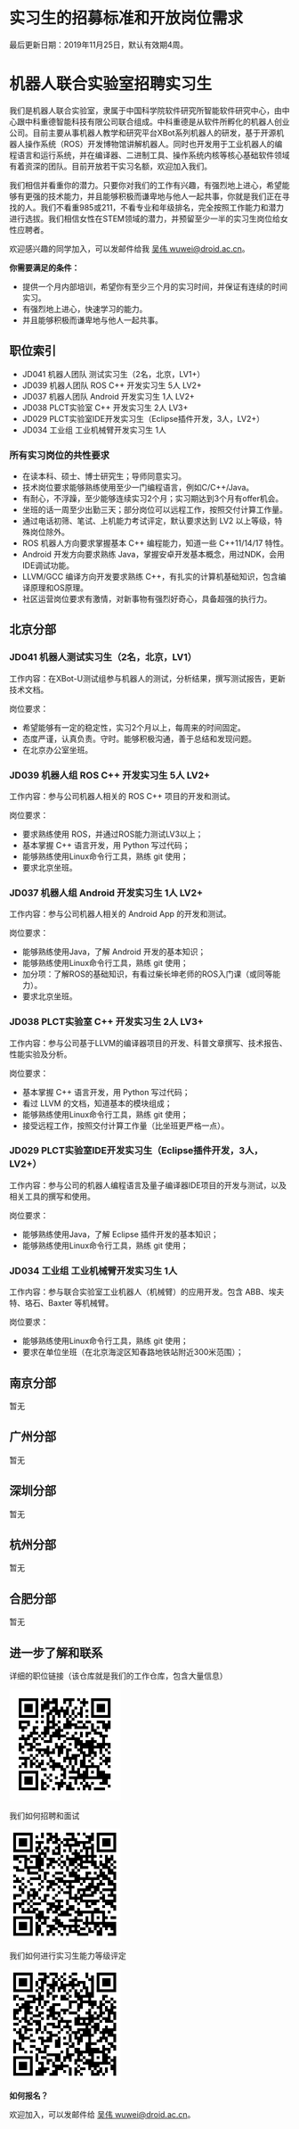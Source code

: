 # 实习生的招募标准和开放岗位需求

最后更新日期：2019年11月25日，默认有效期4周。

# 机器人联合实验室招聘实习生

我们是机器人联合实验室，隶属于中国科学院软件研究所智能软件研究中心，由中心跟中科重德智能科技有限公司联合组成。中科重德是从软件所孵化的机器人创业公司。目前主要从事机器人教学和研究平台XBot系列机器人的研发，基于开源机器人操作系统（ROS）开发博物馆讲解机器人。同时也开发用于工业机器人的编程语言和运行系统，并在编译器、二进制工具、操作系统内核等核心基础软件领域有着资深的团队。目前开放若干实习名额，欢迎加入我们。

我们相信并看重你的潜力。只要你对我们的工作有兴趣，有强烈地上进心，希望能够有更强的技术能力，并且能够积极而谦卑地与他人一起共事，你就是我们正在寻找的人。我们不看重985或211，不看专业和年级排名，完全按照工作能力和潜力进行选拔。我们相信女性在STEM领域的潜力，并预留至少一半的实习生岗位给女性应聘者。

欢迎感兴趣的同学加入，可以发邮件给我 [吴伟 wuwei@droid.ac.cn](mailto:wuwei@droid.ac.cn)。

**你需要满足的条件：**

- 提供一个月内部培训，希望你有至少三个月的实习时间，并保证有连续的时间实习。
- 有强烈地上进心，快速学习的能力。
- 并且能够积极而谦卑地与他人一起共事。

## 职位索引

- JD041 机器人团队 测试实习生（2名，北京，LV1+）
- JD039 机器人团队 ROS C++ 开发实习生 5人 LV2+
- JD037 机器人团队 Android 开发实习生 1人 LV2+
- JD038 PLCT实验室 C++ 开发实习生 2人 LV3+
- JD029 PLCT实验室IDE开发实习生（Eclipse插件开发，3人，LV2+）
- JD034 工业组 工业机械臂开发实习生 1人

### 所有实习岗位的共性要求

- 在读本科、硕士、博士研究生；导师同意实习。
- 技术岗位要求能够熟练使用至少一门编程语言，例如C/C++/Java。
- 有耐心，不浮躁，至少能够连续实习2个月；实习期达到3个月有offer机会。
- 坐班的话一周至少出勤三天；部分岗位可以远程工作，按照交付计算工作量。
- 通过电话初筛、笔试、上机能力考试评定，默认要求达到 LV2 以上等级，特殊岗位除外。
- ROS 机器人方向要求掌握基本 C++ 编程能力，知道一些 C++11/14/17 特性。
- Android 开发方向要求熟练 Java，掌握安卓开发基本概念，用过NDK，会用IDE调试功能。
- LLVM/GCC 编译方向开发要求熟练 C++，有扎实的计算机基础知识，包含编译原理和OS原理。
- 社区运营岗位要求有激情，对新事物有强烈好奇心，具备超强的执行力。

## 北京分部

### JD041 机器人测试实习生（2名，北京，LV1）

工作内容：在XBot-U测试组参与机器人的测试，分析结果，撰写测试报告，更新技术文档。

岗位要求：

- 希望能够有一定的稳定性，实习2个月以上，每周来的时间固定。
- 态度严谨，认真负责。守时。能够积极沟通，善于总结和发现问题。
- 在北京办公室坐班。

### JD039 机器人组 ROS C++ 开发实习生 5人 LV2+

工作内容：参与公司机器人相关的 ROS C++ 项目的开发和测试。

岗位要求：

- 要求熟练使用 ROS，并通过ROS能力测试LV3以上；
- 基本掌握 C++ 语言开发，用 Python 写过代码；
- 能够熟练使用Linux命令行工具，熟练 git 使用；
- 要求北京坐班。

### JD037 机器人组 Android 开发实习生 1人 LV2+

工作内容：参与公司机器人相关的 Android App 的开发和测试。

岗位要求：

- 能够熟练使用Java，了解 Android 开发的基本知识；
- 能够熟练使用Linux命令行工具，熟练 git 使用；
- 加分项：了解ROS的基础知识，有看过柴长坤老师的ROS入门课（或同等能力）。
- 要求北京坐班。



### JD038 PLCT实验室 C++ 开发实习生 2人 LV3+

工作内容：参与公司基于LLVM的编译器项目的开发、科普文章撰写、技术报告、性能实验及分析。

岗位要求：

- 基本掌握 C++ 语言开发，用 Python 写过代码；
- 看过 LLVM 的文档，知道基本的模块组成；
- 能够熟练使用Linux命令行工具，熟练 git 使用；
- 接受远程工作，按照交付计算工作量（比坐班更严格一点）。

### JD029 PLCT实验室IDE开发实习生（Eclipse插件开发，3人，LV2+）

工作内容：参与公司的机器人编程语言及量子编译器IDE项目的开发与测试，以及相关工具的撰写和使用。

岗位要求：

- 能够熟练使用Java，了解 Eclipse 插件开发的基本知识；
- 能够熟练使用Linux命令行工具，熟练 git 使用；

### JD034 工业组 工业机械臂开发实习生 1人

工作内容：参与联合实验室工业机器人（机械臂）的应用开发。包含 ABB、埃夫特、珞石、Baxter 等机械臂。

岗位要求：

- 能够熟练使用Linux命令行工具，熟练 git 使用；
- 要求在单位坐班（在北京海淀区知春路地铁站附近300米范围）；

## 南京分部

暂无

## 广州分部

暂无

## 深圳分部

暂无

## 杭州分部

暂无

## 合肥分部

暂无

## 进一步了解和联系

详细的职位链接（该仓库就是我们的工作仓库，包含大量信息）

![open-interns.md](images/qrcode-open-interns.png)

我们如何招聘和面试

![how-do-we-interview-interns.md](images/qrcode-how-do-we-interview-interns.png)

我们如何进行实习生能力等级评定

![how-do-we-rank-interns.md](images/qrcode-how-do-we-rank-interns.png)

**如何报名？**

欢迎加入，可以发邮件给 [吴伟 wuwei@droid.ac.cn](mailto:wuwei@droid.ac.cn)。

